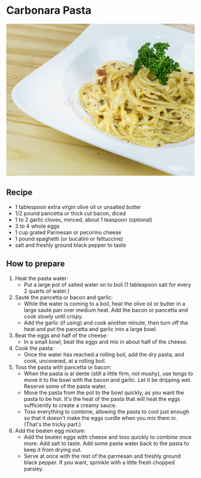 #  Carbonara Pasta
![poza](./../PICS/carbonara.jpg)

## Recipe
- 1 tablespoon extra virgin olive oil or unsalted butter
- 1/2 pound pancetta or thick cut bacon, diced
- 1 to 2 garlic cloves, minced, about 1 teaspoon (optional)
- 3 to 4 whole eggs
- 1 cup grated Parmesan or pecorino cheese
- 1 pound spaghetti (or bucatini or fettuccine)
- salt and freshly ground black pepper to taste

## How to prepare

1. Heat the pasta water:
    - Put a large pot of salted water on to boil (1 tablespoon salt for every 2 quarts of water.)
2. Sauté the pancetta or bacon and garlic:
    - While the water is coming to a boil, heat the olive oil or butter in a large sauté pan over medium heat. Add the bacon or pancetta and cook slowly until crispy.
    - Add the garlic (if using) and cook another minute, then turn off the heat and put the pancetta and garlic into a large bowl.
3. Beat the eggs and half of the cheese:
    - In a small bowl, beat the eggs and mix in about half of the cheese.
4. Cook the pasta:
    - Once the water has reached a rolling boil, add the dry pasta, and cook, uncovered, at a rolling boil.
5. Toss the pasta with pancetta or bacon:
    - When the pasta is al dente (still a little firm, not mushy), use tongs to move it to the bowl with the bacon and garlic. Let it be dripping wet. Reserve some of the pasta water.
    - Move the pasta from the pot to the bowl quickly, as you want the pasta to be hot. It's the heat of the pasta that will heat the eggs sufficiently to create a creamy sauce.
    - Toss everything to combine, allowing the pasta to cool just enough so that it doesn't make the eggs curdle when you mix them in. (That's the tricky part.)
6. Add the beaten egg mixture:
    - Add the beaten eggs with cheese and toss quickly to combine once more. Add salt to taste. Add some pasta water back to the pasta to keep it from drying out.
    - Serve at once with the rest of the parmesan and freshly ground black pepper. If you want, sprinkle with a little fresh chopped parsley.